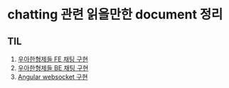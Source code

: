 # chatting 관련 읽을만한 document 정리
## TIL
1. [우아한형제들 FE 채팅 구현](https://techblog.woowahan.com/2683/)
2. [우아한형제들 BE 채팅 구현](https://techblog.woowahan.com/2681/)
3. [Angular websocket 구현](https://tutorialedge.net/typescript/angular/angular-websockets-tutorial/)
